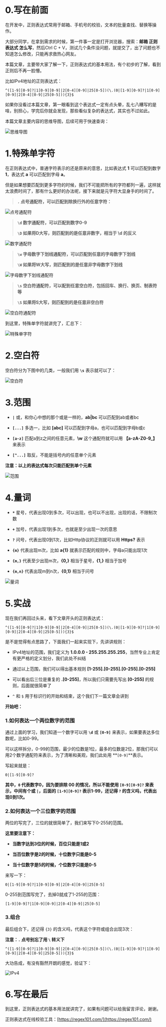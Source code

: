 # 0.写在前面

在开发中，正则表达式常用于邮箱、手机号的校验，文本的批量查找、替换等操作。

大部分同学，在拿到需求的时候，第一件事一定是打开浏览器，搜索：**邮箱 正则表达式 怎么写**，然后Ctrl C + V，测试几个条件没问题，就提交了，出了问题也不知道怎么修改，只能再求救热心网友。

本篇文章，主要带大家了解一下，正则表达式的基本用法，有个初步的了解，看到正则后不再一脸懵。

比如IPv4地址的正则表达式：

```
^([1-9][0-9]?|1[0-9][0-9]|2[0-4][0-9]|25[0-5])(\.(0|[1-9][0-9]?|1[0-9][0-9]|2[0-4][0-9]|25[0-5])){3}$
```

如果你没看过本篇文章，第一眼看到这个表达式一定有点头晕，乱七八糟写的是啥，别担心，学完后你就会发现，那些看似复杂的表达式，其实也不过如此。

本篇文章主要内容的思维导图，后续可用于快速查询：

![思维导图](https://github.com/alidili/Regex/raw/main/%E4%B8%80%E8%B5%B7%E5%AD%A6%E4%B9%A0%E6%AD%A3%E5%88%99%E8%A1%A8%E8%BE%BE%E5%BC%8F%EF%BC%88%E4%B8%80%EF%BC%89%E9%82%A3%E4%BA%9B%E8%AE%A9%E4%BA%BA%E5%A4%B4%E6%99%95%E7%9A%84%E5%85%83%E5%AD%97%E7%AC%A6/resources/%E6%80%9D%E7%BB%B4%E5%AF%BC%E5%9B%BE.png)

# 1.特殊单字符

在正则表达式中，普通字符表示的还是原来的意思，比如表达式 **1** 可以匹配到数字 **1**，表达式 **a** 可以匹配到字母 **a**。

但是如果想要匹配到更多字符的时候，我们不可能把所有的字符都列一遍，这样就太浪费时间了，那有什么更好的办法呢，接下来就是元字符大显身手的时间了。

> **`.` 点号通配符，可以匹配到除换行外的任意字符：**

![点号通配符](https://github.com/alidili/Regex/raw/main/%E4%B8%80%E8%B5%B7%E5%AD%A6%E4%B9%A0%E6%AD%A3%E5%88%99%E8%A1%A8%E8%BE%BE%E5%BC%8F%EF%BC%88%E4%B8%80%EF%BC%89%E9%82%A3%E4%BA%9B%E8%AE%A9%E4%BA%BA%E5%A4%B4%E6%99%95%E7%9A%84%E5%85%83%E5%AD%97%E7%AC%A6/resources/%E7%82%B9%E5%8F%B7%E9%80%9A%E9%85%8D%E7%AC%A6.png)

> **`\d` 数字通配符，可以匹配到数字0-9**
>
> **`\D` 如果将D大写，则匹配到的是任意非数字，相当于 \d 的反义**

![数字通配符](https://github.com/alidili/Regex/raw/main/%E4%B8%80%E8%B5%B7%E5%AD%A6%E4%B9%A0%E6%AD%A3%E5%88%99%E8%A1%A8%E8%BE%BE%E5%BC%8F%EF%BC%88%E4%B8%80%EF%BC%89%E9%82%A3%E4%BA%9B%E8%AE%A9%E4%BA%BA%E5%A4%B4%E6%99%95%E7%9A%84%E5%85%83%E5%AD%97%E7%AC%A6/resources/%E6%95%B0%E5%AD%97%E9%80%9A%E9%85%8D%E7%AC%A6.png)

> **`\w` 字母数字下划线通配符，可以匹配到任意的字母数字下划线**
>
> **`\W` 如果将W大写，则匹配到的是任意非字母数字下划线**

![字母数字下划线通配符](https://github.com/alidili/Regex/raw/main/%E4%B8%80%E8%B5%B7%E5%AD%A6%E4%B9%A0%E6%AD%A3%E5%88%99%E8%A1%A8%E8%BE%BE%E5%BC%8F%EF%BC%88%E4%B8%80%EF%BC%89%E9%82%A3%E4%BA%9B%E8%AE%A9%E4%BA%BA%E5%A4%B4%E6%99%95%E7%9A%84%E5%85%83%E5%AD%97%E7%AC%A6/resources/%E5%AD%97%E6%AF%8D%E6%95%B0%E5%AD%97%E4%B8%8B%E5%88%92%E7%BA%BF%E9%80%9A%E9%85%8D%E7%AC%A6.png)

> **`\s` 空白符通配符，可以配到任意空白符，包括回车、换行、换页、制表符等**
>
> **`\S` 如果将S大写，则匹配到的是任意非空白符**

![空白符通配符](https://github.com/alidili/Regex/raw/main/%E4%B8%80%E8%B5%B7%E5%AD%A6%E4%B9%A0%E6%AD%A3%E5%88%99%E8%A1%A8%E8%BE%BE%E5%BC%8F%EF%BC%88%E4%B8%80%EF%BC%89%E9%82%A3%E4%BA%9B%E8%AE%A9%E4%BA%BA%E5%A4%B4%E6%99%95%E7%9A%84%E5%85%83%E5%AD%97%E7%AC%A6/resources/%E7%A9%BA%E7%99%BD%E7%AC%A6%E9%80%9A%E9%85%8D%E7%AC%A6.png)

到这里，特殊单字符就讲完了，汇总下：

![特殊单字符](https://github.com/alidili/Regex/raw/main/%E4%B8%80%E8%B5%B7%E5%AD%A6%E4%B9%A0%E6%AD%A3%E5%88%99%E8%A1%A8%E8%BE%BE%E5%BC%8F%EF%BC%88%E4%B8%80%EF%BC%89%E9%82%A3%E4%BA%9B%E8%AE%A9%E4%BA%BA%E5%A4%B4%E6%99%95%E7%9A%84%E5%85%83%E5%AD%97%E7%AC%A6/resources/%E7%89%B9%E6%AE%8A%E5%8D%95%E5%AD%97%E7%AC%A6.png)

# 2.空白符

空白符分为下图中的几类，一般我们用 **`\s`** 表示就可以了：

![空白符](https://github.com/alidili/Regex/raw/main/%E4%B8%80%E8%B5%B7%E5%AD%A6%E4%B9%A0%E6%AD%A3%E5%88%99%E8%A1%A8%E8%BE%BE%E5%BC%8F%EF%BC%88%E4%B8%80%EF%BC%89%E9%82%A3%E4%BA%9B%E8%AE%A9%E4%BA%BA%E5%A4%B4%E6%99%95%E7%9A%84%E5%85%83%E5%AD%97%E7%AC%A6/resources/%E7%A9%BA%E7%99%BD%E7%AC%A6.png)

# 3.范围

- **`|`** 或，和你心中想的那个或是一样的，**ab|bc** 可以匹配到ab或者bc

- **`[...]`** 多选一，比如 **[abc]** 可以匹配到字母a，也可以匹配到字母b或c

- **`[a-z]`** 匹配a到z之间的任意元素，**\w** 这个通配符就可以用 **【a-zA-Z0-9_】** 来表示

- **`[^...]`** 取反，不能是括号内的任意单个元素

**注意：以上的表达式每次只能匹配到单个元素**

![范围](https://github.com/alidili/Regex/raw/main/%E4%B8%80%E8%B5%B7%E5%AD%A6%E4%B9%A0%E6%AD%A3%E5%88%99%E8%A1%A8%E8%BE%BE%E5%BC%8F%EF%BC%88%E4%B8%80%EF%BC%89%E9%82%A3%E4%BA%9B%E8%AE%A9%E4%BA%BA%E5%A4%B4%E6%99%95%E7%9A%84%E5%85%83%E5%AD%97%E7%AC%A6/resources/%E8%8C%83%E5%9B%B4.png)

# 4.量词

- **`*`** 星号，代表出现0到多次，可以出现，也可以不出现，出现的话，不限制次数

- **`+`** 加号，代表出现1到多次，也就是至少出现一次的意思

- **`?`** 问号，代表出现0到1次，比如Http协议的正则就可以用 **Https?** 表示

- **`{m}`** 代表出现m次，比如 **a{1}** 就表示匹配的规则中，字母a只能出现1次

- **`{m,}`** 代表至少出现m次，**{0,}** 相当于星号，**{1,}** 相当于加号

- **`{m,n}`** 代表出现m到n次，**{0,1}** 相当于问号

![量词](https://github.com/alidili/Regex/raw/main/%E4%B8%80%E8%B5%B7%E5%AD%A6%E4%B9%A0%E6%AD%A3%E5%88%99%E8%A1%A8%E8%BE%BE%E5%BC%8F%EF%BC%88%E4%B8%80%EF%BC%89%E9%82%A3%E4%BA%9B%E8%AE%A9%E4%BA%BA%E5%A4%B4%E6%99%95%E7%9A%84%E5%85%83%E5%AD%97%E7%AC%A6/resources/%E9%87%8F%E8%AF%8D.png)

# 5.实战

现在我们再回过头来，看下文章开头的正则表达式：

```
^([1-9][0-9]?|1[0-9][0-9]|2[0-4][0-9]|25[0-5])(\.(0|[1-9][0-9]?|1[0-9][0-9]|2[0-4][0-9]|25[0-5])){3}$
```

是不是觉得有点思路了，下面我们一起来实现下，先讲讲规则：

- IPv4地址的范围，我们定义为 **1.0.0.0 - 255.255.255.255**，当然专业上肯定有更严格的定义划分，我们此处不纠结

- 通过以上范围，我们可以得出基本规则 **[1-255].[0-255].[0-255].[0-255]**

- 可以看出后三位是重复的 **.[0-255]**，所以我们只需要先写出 **[0-255]** 的规则，后面就很简单了

- `^` 和 `$` 用于标识行的开始和结束，这个我们下一篇文章会讲到

**开始吧：**

### 1.如何表达一个两位数字的范围

通过上面的学习，我们知道一个数字可以用 **`\d`** 或 **`[0-9]`** 来表示，如果要表达多位数呢，比如0-99。

可以这样拆分，0-99的范围，最少的位数是1位，最多的位数是2位，那我们可以用2个数字通配符来表示，为了清晰和美观，我们此处用 **`[0-9]`**表示。

写起来就是：

```
0|[1-9][0-9]?
```

**其中，`0` 代表数字0，因为要排除 00 的情况，所以不能使用 `[0-9][0-9]?` 来表示，中间有个或 `|`，后面的 `[1-9][0-9]?` 表示1-99，还记得 `?` 的含义吗，代表出现0到1次。**

### 2.如何表达一个三位数字的范围

两位的写完了，三位的就很简单了，我们来写下0-255的范围。

**这里要注意下：**

- **当数字达到3位的时候，百位只能是1或2**

- **当百位数字是2的时候，十位数字只能是0-5**

- **当十位数字是5的时候，个位数字只能是0-5**

来写一下：

```
0|[1-9][0-9]?|1[0-9][0-9]|2[0-4][0-9]|25[0-5]
```

0-255到范围写完了，去掉0就成了1-255的范围：

```
[1-9][0-9]?|1[0-9][0-9]|2[0-4][0-9]|25[0-5]
```

### 3.组合

最后组合下，还记得 `{3}` 的含义吗，代表这个字符或组合出现3次：

**注意：`.` 点号别忘了用 `\` 转义下**

```
^([1-9][0-9]?|1[0-9][0-9]|2[0-4][0-9]|25[0-5])(\.(0|[1-9][0-9]?|1[0-9][0-9]|2[0-4][0-9]|25[0-5])){3}$
```

大功告成，有没有豁然开朗的感觉，验证下：

![IPv4](https://github.com/alidili/Regex/raw/main/%E4%B8%80%E8%B5%B7%E5%AD%A6%E4%B9%A0%E6%AD%A3%E5%88%99%E8%A1%A8%E8%BE%BE%E5%BC%8F%EF%BC%88%E4%B8%80%EF%BC%89%E9%82%A3%E4%BA%9B%E8%AE%A9%E4%BA%BA%E5%A4%B4%E6%99%95%E7%9A%84%E5%85%83%E5%AD%97%E7%AC%A6/resources/IPv4.png)

# 6.写在最后

到这里，正则表达式的基本用法就讲完了，如果有问题可以给我留言评论，谢谢。

正则表达式在线校验工具：[https://regex101.com/](https://regex101.com/)